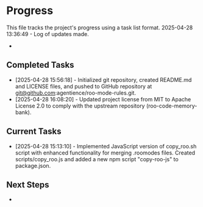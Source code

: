 # Progress

This file tracks the project's progress using a task list format.
2025-04-28 13:36:49 - Log of updates made.

*

## Completed Tasks

* [2025-04-28 15:56:18] - Initialized git repository, created README.md and LICENSE files, and pushed to GitHub repository at git@github.com:agentience/roo-mode-rules.git.
* [2025-04-28 16:08:20] - Updated project license from MIT to Apache License 2.0 to comply with the upstream repository (roo-code-memory-bank).

## Current Tasks

* [2025-04-28 15:13:10] - Implemented JavaScript version of copy_roo.sh script with enhanced functionality for merging .roomodes files. Created scripts/copy_roo.js and added a new npm script "copy-roo-js" to package.json.

## Next Steps

*